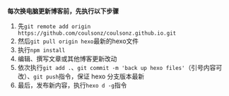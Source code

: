 **每次换电脑更新博客前，先执行以下步骤**

1. 先`git remote add origin https://github.com/coulsonz/coulsonz.github.io.git`
2. 然后`git pull origin hexo`最新的hexo文件
3. 执行`npm install`
4. 编辑、撰写文章或其他博客更新改动
5. 依次执行`git add .`、`git commit -m 'back up hexo files'`（引号内容可改）、`git push`指令，保证 hexo 分支版本最新
6. 最后，发布新内容，执行`hexo d -g`指令

